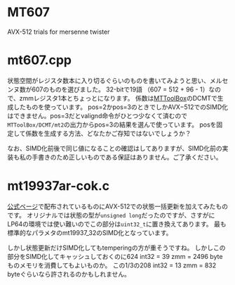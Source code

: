 # MT607
AVX-512 trials for mersenne twister

# mt607.cpp
状態空間がレジスタ数本に入り切るぐらいのものを書いてみようと思い、メルセンヌ数が607のものを選びました。
32-bitで19語 （607 = 512 + 96 - 1）なので、zmmレジスタ1本とちょっとになります。
係数は[MTToolBox](https://github.com/MSaito/MTToolBox)のDCMTで生成したものを使っています。
pos=2かpos=3のときでしかAVX−512でのSIMD化はできません。pos=3だとvalignd命令がひとつ少なくて済むので
`MTToolBox/DCMT/mt2`の出力からpos=3の結果を選んで使っています。
posを固定して係数を生成する方法、どなたかご存知ではないでしょうか？

なお、SIMD化前後で同じ値になることの確認はしてありますが、SIMD化前の実装も私の手書きのため正しいものである保証はありません。ご了承ください。

# mt19937ar-cok.c
[公式ページ](http://www.math.sci.hiroshima-u.ac.jp/~m-mat/MT/MT2002/mt19937ar.html)で配布されているものにAVX-512での状態一括更新を加えてみたものです。
オリジナルでは状態の型が`unsigned long`だったのですが、さすがにLP64の環境では使い難いのでこの部分は`uint32_t`に置き換えてあります。
最も標準的なパラメタのmt19937_32のSIMD化となっています。

しかし状態更新だけSIMD化してもtemperingの方が重そうですね。
しかしこの部分をSIMD化してキャッシュしておくのに624 int32 = 39 zmm = 2496 byteものメモリを消費してもよいものか。
この1/3の208 int32 = 13 zmm = 832 byteぐらいなら許されるのかもしれません。
